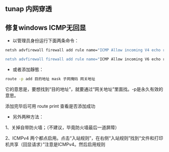 ## tunap 内网穿透


## 修复windows ICMP无回显

* 以管理员身份运行下面两条命令：
```bash
netsh advfirewall firewall add rule name="ICMP Allow incoming V4 echo request“ protocol=icmpv4:8,any dir=in action=allow

netsh advfirewall firewall add rule name="ICMP Allow incoming V6 echo request” protocol=icmpv6:8,any dir=in action=allow
```

* 或者添加靜態：

```bash
route -p add 目的地址 mask 子网掩码 网关地址
```
它的意思是，要想找到“目的地址”，就要通过“网关地址”里面找。-p是永久有效的意思。

添加完毕后可用 route print 查看是否添加成功

* 另外两种方法：

1、关掉自带防火墙；（不建议，毕竟防火墙最后一道屏障）

2、ICMPv4 两个都点启用。点击“入站规则”，在右侧“入站规则”找到“文件和打印机共享（回显请求）”注意是ICMPv4。然后启用规则

